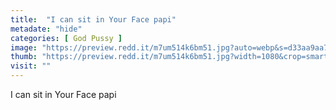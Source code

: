 ```yaml
---
title:  "I can sit in Your Face papi"
metadate: "hide"
categories: [ God Pussy ]
image: "https://preview.redd.it/m7um514k6bm51.jpg?auto=webp&s=d33aa9aa7780c2f0427ded5cca12caaeea380bd5"
thumb: "https://preview.redd.it/m7um514k6bm51.jpg?width=1080&crop=smart&auto=webp&s=3a2137c3f2fdfa10798c868288fe41e84aa8c983"
visit: ""
---
```

I can sit in Your Face papi
